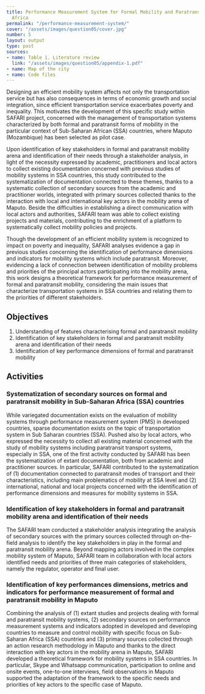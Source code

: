 ```yaml
---
title: Performance Measurement System for Formal Mobility and Paratransit in Sub-Saharan
  Africa
permalink: "/performance-measurement-system/"
cover: "/assets/images/question05/cover.jpg"
number: 5
layout: output
type: post
sources:
- name: Table 1. Literature review
  link: "/assets/images/question05/appendix-1.pdf"
- name: Map of the city
- name: Code files
---
```


Designing an efficient mobility system affects not only the transportation service but has also consequences in terms of economic growth and social integration, since efficient transportation service exacerbates poverty and inequality. This motivates the development of this specific study within SAFARI project, concerned with the management of transportation systems characterized by both formal and paratransit forms of mobility in the particular context of Sub-Saharan African (SSA) countries, where Maputo (Mozambique) has been selected as pilot case. 

Upon identification of key stakeholders in formal and paratransit mobility arena and identification of their needs through a stakeholder analysis, in light of the necessity expressed by academic, practitioners and local actors to collect existing documentation concerned with previous studies of mobility systems in SSA countries, this study contributed to the systematization of documentation connected to these themes, thanks to a systematic collection of secondary sources from the academic and practitioner worlds, integrated with primary sources collected thanks to the interaction with local and international key actors in the mobility arena of Maputo. Beside the difficulties in establishing a direct communication with local actors and authorities, SAFARI team was able to collect existing projects and materials, contributing to the enrichment of a platform to systematically collect mobility policies and projects. 

Though the development of an efficient mobility system is recognized to impact on poverty and inequality, SAFARI analyses evidence a gap in previous studies concerning the identification of performance dimensions and indicators for mobility systems which include paratransit. Moreover, evidencing a lack of connection between identification of mobility problems and priorities of the principal actors participating into the mobility arena, this work designs a theoretical framework for performance measurement of formal and paratransit mobility, considering the main issues that characterize transportation systems in SSA countries and relating them to the priorities of different stakeholders. 

## Objectives
1. Understanding of features characterising formal and paratransit mobility
2. Identification of key stakeholders in formal and paratransit mobility arena and identification of their needs
3. Identification of key performance dimensions of formal and paratransit mobility

## Activities

### Systematization of secondary sources on formal and paratransit mobility in Sub-Saharan Africa (SSA) countries 
While variegated documentation exists on the evaluation of mobility systems through performance measurement system (PMS) in developed countries, sparse documentation exists on the topic of transportation system in Sub Saharan countries (SSA). Pushed also by local actors, who expressed the necessity to collect all existing material concerned with the study of mobility systems including paratransit transport systems, especially in SSA, one of the first activity conducted by SAFARI has been the systematization of extant documentation, both from academic and practitioner sources. In particular, SAFARI contributed to the systematization of (1) documentation connected to paratransit modes of transport and their characteristics, including main problematics of mobility at SSA level and (2) international, national and local projects concerned with the identification of performance dimensions and measures for mobility systems in SSA. 

### Identification of key stakeholders in formal and paratransit mobility arena and identification of their needs 
The SAFARI team conducted a stakeholder analysis integrating the analysis of secondary sources with the primary sources collected through on-the-field analysis to identify the key stakeholders in play in the formal and paratransit mobility arena. Beyond mapping actors involved in the complex mobility system of Maputo, SAFARI team in collaboration with local actors identified needs and priorities of three main categories of stakeholders, namely the regulator, operator and final user. 

### Identification of key performances dimensions, metrics and indicators for performance measurement of formal and paratransit mobility in Maputo 
Combining the analysis of (1) extant studies and projects dealing with formal and paratransit mobility systems, (2) secondary sources on performance measurement systems and indicators adopted in developed and developing countries to measure and control mobility with specific focus on Sub-Saharan Africa (SSA) countries and (3) primary sources collected through an action research methodology in Maputo and thanks to the direct interaction with key actors in the mobility arena in Maputo, SAFARI developed a theoretical framework for mobility systems in SSA countries. In particular, Skype and Whatsapp communication, participation to online and onsite events, one-to-one interviews, field observations in Maputo supported the adaptation of the framework to the specific needs and priorities of key actors to the specific case of Maputo. 
